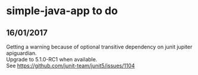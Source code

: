 # simple-java-app to do

## 16/01/2017
Getting a warning because of optional transitive dependency on junit jupiter apiguardian.  
Upgrade to 5.1.0-RC1 when available.  
See https://github.com/junit-team/junit5/issues/1104